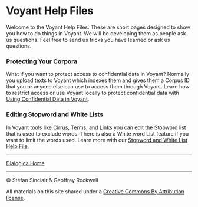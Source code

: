# Voyant Help Files

Welcome to the Voyant Help Files. These are short pages designed to show you how to do things in Voyant. We will be developing them as people ask us questions. Feel free to send us tricks you have learned or ask us questions.

### Protecting Your Corpora
What if you want to protect access to confidential data in Voyant? Normally you upload texts to Voyant which indexes them and gives them a Corpus ID that you or anyone else can use to access them through Voyant. Learn how to restrict access or use Voyant locally to protect confidential data with [Using Confidential Data in Voyant](/confidential.md).

### Editing Stopword and White Lists
In Voyant tools like Cirrus, Terms, and Links you can edit the Stopword list that is used to exclude words. There is also a White word List feature if you want to limit the words used. Learn more with our [Stopword and White List Help File](/stopword.md).

----

[Dialogica Home](/index.md)

----

&copy; Stéfan Sinclair & Geoffrey Rockwell

All materials on this site shared under a [Creative Commons By Attribution license](https://creativecommons.org/licenses/by/4.0/).
